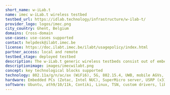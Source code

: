 ```yaml
---
short_name: w-iLab.t
name: imec w-iLab.t wireless testbed
testbed_url: https://idlab.technology/infrastructure/w-ilab-t/
provider_logo: logos/imec.png
city_country: Ghent, Belgium
domains: Cross-domain
use-cases: use-cases supported
contact: helpdesk@ilabt.imec.be
license: https://doc.ilabt.imec.be/ilabt/usagepolicy/index.html
partner_access: local and remote
testbed_stage: deployed testbed
description: The w-iLab.t generic wireless testbeds consist out of embedded PCs in a pseudo shielded environment that are equipped with multiple wireless interfaces, including 802.11 a/b/g/n/ac, Bluetooth, IoT sensor nodes with 802.15.4 interfaces and user-defined and cognitive radios. It is up to the experimenters to determine which interfaces will be used, and what software/firmware is installed on the embedded PCs and/or sensor nodes.w-iLab.t 1 contains 44 nodes in a 30m x 10m datacenter. w-iLab.t 2 contains 100+ fixed nodes and 16 robots in a 60m x 20m room for high density and mobile experiments.
descriptionimage: images/imecwilabt.png
concept: key technological blocks supported 
technology: 802.11a/g/n/ac/ax (WiFi6), 5G, 802.15.4, UWB, mobile AGVs, Edge / Cloud computing
hardware: Embedded PCs (Zotac, Intel NUC), SuperMicro server, USRP (x310, N210, B200, B210), Zolertia ReMote, 2xLTE femto cells (with EPC core), Android smartphones
software: Ubuntu, ath9/10/11k, Contiki, Linux, TSN, custom drivers, libraries, GNUradio, srsLTE
---
```

